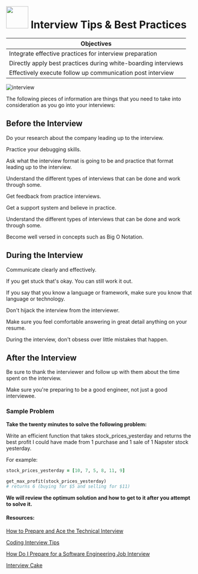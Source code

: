 # <img src="https://cloud.githubusercontent.com/assets/7833470/10899314/63829980-8188-11e5-8cdd-4ded5bcb6e36.png" height="60"> Interview Tips & Best Practices

| Objectives |
|------------|
| Integrate effective practices for interview preparation |
| Directly apply best practices during white-boarding interviews |
| Effectively execute follow up communication post interview |


![interview](https://cloud.githubusercontent.com/assets/8397980/12520145/abf410a0-c0f7-11e5-9e1e-1fd485417ba9.png)

The following pieces of information are things that you need to take into consideration as you go into your interviews:

## Before the Interview

Do your research about the company leading up to the interview.

Practice your debugging skills.

Ask what the interview format is going to be and practice that format leading up to the interview.

Understand the different types of interviews that can be done and work through some.

Get feedback from practice interviews.

Get a support system and believe in practice.

Understand the different types of interviews that can be done and work through some.

Become well versed in concepts such as Big O Notation.

## During the Interview

Communicate clearly and effectively.

If you get stuck that's okay.  You can still work it out.

If you say that you know a language or framework, make sure you know that language or technology.

Don't hijack the interview from the interviewer.

Make sure you feel comfortable answering in great
detail anything on your resume.

During the interview, don't obsess over little mistakes that happen.

## After the Interview

Be sure to thank the interviewer and follow up with them about the time spent on the interview.

Make sure you're preparing to be a good engineer, not just a good interviewee.

### Sample Problem

**Take the twenty minutes to solve the following problem:**

Write an efficient function that takes stock_prices_yesterday and returns the best profit I could have made from 1 purchase and 1 sale of 1 Napster stock yesterday.

For example:

```rb
stock_prices_yesterday = [10, 7, 5, 8, 11, 9]

get_max_profit(stock_prices_yesterday)
# returns 6 (buying for $5 and selling for $11)
```

**We will review the optimum solution and how to get to it after you attempt to solve it.**

#### Resources:

<a href="http://www.cio.com/article/2383000/careers-staffing/how-to-prepare-for--and-ace--the-technical-interview.html" target="_blank">How to Prepare and Ace the Technical Interview</a>

<a href="https://www.interviewcake.com/article/python/coding-interview-tips" target="_blank">Coding Interview Tips</a>

<a href="https://www.quora.com/How-do-I-prepare-for-a-software-engineering-job-interview" target="_blank">How Do I Prepare for a Software Engineering Job Interview</a>

<a href="https://www.interviewcake.com/" target="_blank">Interview Cake</a>

